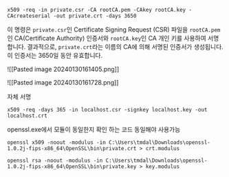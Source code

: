 
```
x509 -req -in private.csr -CA rootCA.pem -CAkey rootCA.key -CAcreateserial -out private.crt -days 3650
```
이 명령은 `private.csr`인 Certificate Signing Request (CSR) 파일을 `rootCA.pem`인 CA(Certificate Authority) 인증서와 `rootCA.key`인 CA 개인 키를 사용하여 서명합니다. 결과적으로, `private.crt`라는 이름의 CA에 의해 서명된 인증서가 생성됩니다. 이 인증서는 3650일 동안 유효합니다.


![[Pasted image 20240130161405.png]]



![[Pasted image 20240130161728.png]]


자체 서명
```
x509 -req -days 365 -in localhost.csr -signkey localhost.key -out localhost.crt
```


openssl.exe에서 모듈이 동일한지 확인 하는 코드 동일해야 사용가능
```
openssl x509 -noout -modulus -in C:\Users\tmdal\Downloads\openssl-1.0.2j-fips-x86_64\OpenSSL\bin\private.crt > crt.modulus

openssl rsa -noout -modulus -in C:\Users\tmdal\Downloads\openssl-1.0.2j-fips-x86_64\OpenSSL\bin\private.key > key.modulus


```